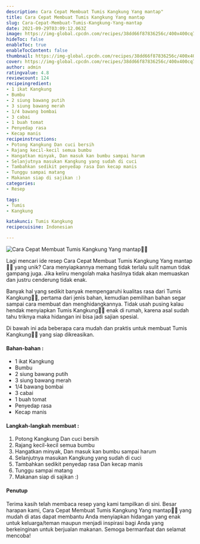 ```yaml
---
description: Cara Cepat Membuat Tumis Kangkung Yang mantap"
title: Cara Cepat Membuat Tumis Kangkung Yang mantap
slug: Cara-Cepat-Membuat-Tumis-Kangkung-Yang-mantap
date: 2021-09-29T03:09:12.063Z
image: https://img-global.cpcdn.com/recipes/38dd66f87836256c/400x400cq70/photo.jpg
hideToc: false
enableToc: true
enableTocContent: false
thumbnail: https://img-global.cpcdn.com/recipes/38dd66f87836256c/400x400cq70/photo.jpg
cover: https://img-global.cpcdn.com/recipes/38dd66f87836256c/400x400cq70/photo.jpg
author: admin
ratingvalue: 4.8
reviewcount: 124
recipeingredient:
- 1 ikat Kangkung
- Bumbu
- 2 siung bawang putih
- 3 siung bawang merah
- 1/4 bawang bombai
- 3 cabai
- 1 buah tomat
- Penyedap rasa
- Kecap manis
recipeinstructions:
- Potong Kangkung Dan cuci bersih
- Rajang kecil-kecil semua bumbu
- Hangatkan minyak, Dan masuk kan bumbu sampai harum
- Selanjutnya masukan Kangkung yang sudah di cuci
- Tambahkan sedikit penyedap rasa Dan kecap manis
- Tunggu sampai matang
- Makanan siap di sajikan :)
categories:
- Resep

tags:
- Tumis
- Kangkung

katakunci: Tumis Kangkung
recipecuisine: Indonesian

---
```


![Cara Cepat Membuat Tumis Kangkung Yang mantap👩‍🍳](https://img-global.cpcdn.com/recipes/38dd66f87836256c/400x400cq70/photo.jpg)

Lagi mencari ide resep Cara Cepat Membuat Tumis Kangkung Yang mantap👩‍🍳 yang unik? Cara menyiapkannya memang tidak terlalu sulit namun tidak gampang juga. Jika keliru mengolah maka hasilnya tidak akan memuaskan dan justru cenderung tidak enak.

Banyak hal yang sedikit banyak mempengaruhi kualitas rasa dari Tumis Kangkung👩‍🍳, pertama dari jenis bahan, kemudian pemilihan bahan segar sampai cara membuat dan menghidangkannya. Tidak usah pusing kalau hendak menyiapkan Tumis Kangkung👩‍🍳 enak di rumah, karena asal sudah tahu triknya maka hidangan ini bisa jadi sajian spesial.

Di bawah ini ada beberapa cara mudah dan praktis untuk membuat Tumis Kangkung👩‍🍳 yang siap dikreasikan.

<!--inarticleads1-->

#### Bahan-bahan :

- 1 ikat Kangkung
- Bumbu
- 2 siung bawang putih
- 3 siung bawang merah
- 1/4 bawang bombai
- 3 cabai
- 1 buah tomat
- Penyedap rasa
- Kecap manis

<!--inarticleads2-->

#### Langkah-langkah membuat :

1. Potong Kangkung Dan cuci bersih
1. Rajang kecil-kecil semua bumbu
1. Hangatkan minyak, Dan masuk kan bumbu sampai harum
1. Selanjutnya masukan Kangkung yang sudah di cuci
1. Tambahkan sedikit penyedap rasa Dan kecap manis
1. Tunggu sampai matang
1. Makanan siap di sajikan :)

#### Penutup

Terima kasih telah membaca resep yang kami tampilkan di sini. Besar harapan kami, Cara Cepat Membuat Tumis Kangkung Yang mantap👩‍🍳 yang mudah di atas dapat membantu Anda menyiapkan hidangan yang enak untuk keluarga/teman maupun menjadi inspirasi bagi Anda yang berkeinginan untuk berjualan makanan. Semoga bermanfaat dan selamat mencoba!